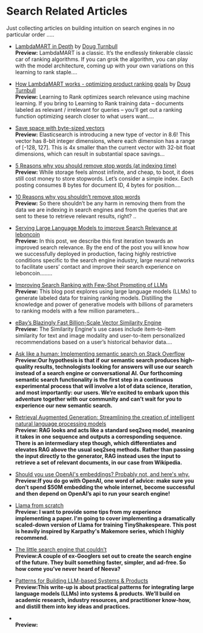 # Search Related Articles

Just collecting articles on building intuition on search engines in no particular order .....

- [LambdaMART in Depth](https://softwaredoug.com/blog/2022/01/17/lambdamart-in-depth.html) by [Doug Turnbull](https://softwaredoug.com/) <br>
  <b>Preview:</b> LambdaMART is a classic. It’s the endlessly tinkerable classic car of ranking algorithms. If you can grok the algorithm, you can play with the model architecture, coming up with your own variations on this learning to rank staple....

- [How LambdaMART works - optimizing product ranking goals](https://softwaredoug.com/blog/2021/11/28/how-lammbamart-works.html) by [Doug Turnbull](https://softwaredoug.com/) <br>
  <b>Preview:</b> Learning to Rank optimizes search relevance using machine learning. If you bring to Learning to Rank training data – documents labeled as relevant / irrelevant for queries – you’ll get out a ranking function optimizing search closer to what users want....
  
- [Save space with byte-sized vectors](https://www.elastic.co/blog/save-space-with-byte-sized-vectors) <br>
  <b>Preview:</b> Elasticsearch is introducing a new type of vector in 8.6! This vector has 8-bit integer dimensions, where each dimension has a range of [-128, 127]. This is 4x smaller than the current vector with 32-bit float dimensions, which can result in substantial space savings...
  
- [5 Reasons why you should remove stop words (at indexing time)](https://opensourceconnections.com/blog/2023/01/30/5-reasons-why-you-should-remove-stop-words-at-indexing-time/) <br>
<b>Preview:</b> While storage feels almost infinite, and cheap, to boot, it does still cost money to store stopwords. Let’s consider a simple index. Each posting consumes 8 bytes for document ID, 4 bytes for position....

- [10 Reasons why you shouldn’t remove stop words](https://opensourceconnections.com/blog/2023/01/24/10-reasons-why-you-shouldnt-remove-stop-words/) <br>
  <b>Preview:</b> So there shouldn’t be any harm in removing them from the data we are indexing in search engines and from the queries that are sent to these to retrieve relevant results, right? ..
  
- [Serving Large Language Models to improve Search Relevance at leboncoin](https://medium.com/@_leboncoin/serving-large-language-models-to-improve-search-relevance-at-leboncoin-2a364e5b6f76)<br>
  <b>Preview:</b> In this post, we describe this first iteration towards an improved search relevance. By the end of the post you will know how we successfully deployed in production, facing highly restrictive conditions specific to the search engine industry, large neural networks to facilitate users’ contact and improve their search experience on leboncoin........

- [Improving Search Ranking with Few-Shot Prompting of LLMs](https://blog.vespa.ai/improving-text-ranking-with-few-shot-prompting/)<br>
  <b>Preview:</b> This blog post explores using large language models (LLMs) to generate labeled data for training ranking models. Distilling the knowledge and power of generative models with billions of parameters to ranking models with a few million parameters...
  
- [eBay’s Blazingly Fast Billion-Scale Vector Similarity Engine](https://tech.ebayinc.com/engineering/ebays-blazingly-fast-billion-scale-vector-similarity-engine/)<br>
  <b>Preview:</b> The Similarity Engine's use cases include item-to-item similarity for text and image modality and user-to-item personalized recommendations based on a user’s historical behavior data....

- [Ask like a human: Implementing semantic search on Stack Overflow](https://stackoverflow.blog/2023/07/31/ask-like-a-human-implementing-semantic-search-on-stack-overflow/)<br>
  <b>Preview:Our hypothesis is that if our semantic search produces high-quality results, technologists looking for answers will use our search instead of a search engine or conversational AI. Our forthcoming semantic search functionality is the first step in a continuous experimental process that will involve a lot of data science, iteration, and most importantly: our users. We’re excited to embark upon this adventure together with our community and can’t wait for you to experience our new semantic search.</b>

- [Retrieval Augmented Generation: Streamlining the creation of intelligent natural language processing models](https://ai.meta.com/blog/retrieval-augmented-generation-streamlining-the-creation-of-intelligent-natural-language-processing-models/)<br>
  <b>Preview: RAG looks and acts like a standard seq2seq model, meaning it takes in one sequence and outputs a corresponding sequence. There is an intermediary step though, which differentiates and elevates RAG above the usual seq2seq methods. Rather than passing the input directly to the generator, RAG instead uses the input to retrieve a set of relevant documents, in our case from Wikipedia.</b>

- [Should you use OpenAI's embeddings? Probably not, and here's why.](https://iamnotarobot.substack.com/p/should-you-use-openais-embeddings)<br>
  <b>Preview:If you do go with OpenAI, one word of advice: make sure you don’t spend $50M embedding the whole internet, become successful and then depend on OpenAI’s api to run your search engine!</b>

- [Llama from scratch](https://blog.briankitano.com/llama-from-scratch/?utm_source=pocket_saves)<br>
  <b>Preview: I want to provide some tips from my experience implementing a paper. I'm going to cover implementing a dramatically scaled-down version of Llama for training TinyShakespeare. This post is heavily inspired by Karpathy's Makemore series, which I highly recommend.</b>

- [The little search engine that couldn’t](https://www.theverge.com/23802382/search-engine-google-neeva-android?utm_source=pocket_saves)<br>
  <b>Preview:A couple of ex-Googlers set out to create the search engine of the future. They built something faster, simpler, and ad-free. So how come you’ve never heard of Neeva?</b>

- [Patterns for Building LLM-based Systems & Products](https://eugeneyan.com/writing/llm-patterns/?utm_source=pocket_saves)<br>
  <b>Preview:This write-up is about practical patterns for integrating large language models (LLMs) into systems & products. We’ll build on academic research, industry resources, and practitioner know-how, and distill them into key ideas and practices.</b>

- []()<br>
  <b>Preview:</b>
